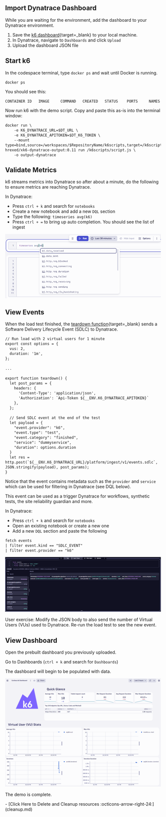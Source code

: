 
## Import Dynatrace Dashboard

While you are waiting for the environment, add the dashboard to your Dynatrace environment.

1. Save the [k6 dashboard](https://github.com/dynatrace-perfclinics/obslab-k6/blob/main/dashboards/Grafana%20k6%20Dashboard.json){target=_blank} to your local machine.
1. In Dynatrace, navigate to `Dashboards` and click `Upload`
1. Upload the dashboard JSON file

## Start k6

In the codespace terminal, type `docker ps` and wait until Docker is running.

``` {"name": "docker ps"}
docker ps
```

You should see this:

```
CONTAINER ID   IMAGE     COMMAND   CREATED   STATUS    PORTS     NAMES
```

Now run k6 with the demo script. Copy and paste this as-is into the terminal window:

``` {"name": "docker run k6"}
docker run \
    -e K6_DYNATRACE_URL=$DT_URL \
    -e K6_DYNATRACE_APITOKEN=$DT_K6_TOKEN \
    --mount type=bind,source=/workspaces/$RepositoryName/k6scripts,target=/k6scripts hrexed/xk6-dynatrace-output:0.11 run /k6scripts/script.js \
    -o output-dynatrace
```

## Validate Metrics

k6 streams metrics into Dynatrace so after about a minute, do the following to ensure metrics are reaching Dynatrace.

In Dynatrace:

* Press `ctrl + k` and search for `notebooks`
* Create a new notebook and add a new `DQL` section
* Type the following: `timeseries avg(k6)`
* Press `ctrl + =` to bring up auto completion. You should see the list of ingest

![notebook showing metrics](images/notebook-showing-metrics.png)

## View Events

When the load test finished, the [teardown function](https://github.com/Dynatrace/obslab-k6/blob/d2e11127f3a9e7665d67ab2015c7e4a2d7599b96/k6scripts/script.js#L17){target=_blank} sends a Software Delivery Lifecycle Event (SDLC) to Dynatrace.

```
// Run load with 2 virtual users for 1 minute
export const options = {
  vus: 2,
  duration: '1m',
};

...

export function teardown() {
  let post_params = {
    headers: {
      'Content-Type': 'application/json',
      'Authorization': `Api-Token ${__ENV.K6_DYNATRACE_APITOKEN}`
    },
  };

  // Send SDLC event at the end of the test
  let payload = {
    "event.provider": "k6",
    "event.type": "test",
    "event.category": "finished",
    "service": "dummyservice",
    "duration": options.duration
  }
  let res = http.post(`${__ENV.K6_DYNATRACE_URL}/platform/ingest/v1/events.sdlc`, JSON.stringify(payload), post_params);
}
```

Notice that the event contains metadata such as the `provider` and `service` which can be used for filtering in Dynatrace (see DQL below).

This event can be used as a trigger Dynatrace for workflows, synthetic tests, the site reliability guardian and more.

In Dynatrace:

* Press `ctrl + k` and search for `notebooks`
* Open an existing notebook or create a new one
* Add a new `DQL` section and paste the following

```
fetch events
| filter event.kind == "SDLC_EVENT"
| filter event.provider == "k6"
```



![sdlc event](images/sdlc-event.png)

User exercise: Modify the JSON body to also send the number of Virtual Users (VUs) used to Dynatrace. Re-run the load test to see the new event.

## View Dashboard

Open the prebuilt dashboard you previously uploaded.

Go to Dashboards (`ctrl + k` and search for `Dashboards`)

The dashboard will begin to be populated with data.

![Dynatrace Grafana k6 Dashboard](images/k6-dashboard.png)

The demo is complete.

<div class="grid cards" markdown>
- [Click Here to Delete and Cleanup resources :octicons-arrow-right-24:](cleanup.md)